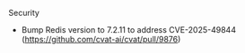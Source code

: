 Security

- Bump Redis version to 7.2.11 to address CVE-2025-49844
  (<https://github.com/cvat-ai/cvat/pull/9876>)
